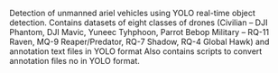 Detection of unmanned ariel vehicles using YOLO real-time object detection. 
Contains datasets of eight classes of drones (Civilian – DJI Phantom, DJI Mavic, Yuneec Tyhphoon, Parrot Bebop    Military – RQ-11 Raven, MQ-9 Reaper/Predator, RQ-7 Shadow, RQ-4 Global Hawk) and annotation text files in YOLO format
Also contains scripts to convert annotation files no in YOLO format.
